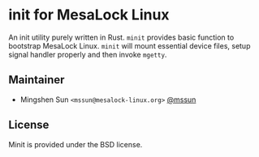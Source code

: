 # init for MesaLock Linux

An init utility purely written in Rust. `minit` provides basic function to
bootstrap MesaLock Linux. `minit` will mount essential device files, setup
signal handler properly and then invoke `mgetty`.

## Maintainer

  - Mingshen Sun `<mssun@mesalock-linux.org>` [@mssun](https://github.com/mssun)

## License

Minit is provided under the BSD license.
